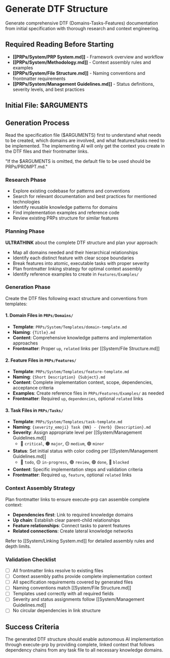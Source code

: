 # Generate DTF Structure

Generate comprehensive DTF (Domains-Tasks-Features) documentation from initial specification with thorough research and context engineering.

## Required Reading Before Starting

- **[[PRPs/System/PRP System.md]]** - Framework overview and workflow
- **[[PRPs/System/Methodology.md]]** - Context assembly rules and examples
- **[[PRPs/System/File Structure.md]]** - Naming conventions and frontmatter requirements
- **[[PRPs/System/Management Guidelines.md]]** - Status definitions, severity levels, and best practices

## Initial File: $ARGUMENTS

## Generation Process

Read the specification file ($ARGUMENTS) first to understand what needs to be created, which domains are involved, and what features/tasks need to be implemented. The implementing AI will only get the context you create in the DTF files and their frontmatter links.

"If the $ARGUMENTS is omitted, the default file to be used should be PRPs/PROMPT.md."

### Research Phase

- Explore existing codebase for patterns and conventions
- Search for relevant documentation and best practices for mentioned technologies  
- Identify reusable knowledge patterns for domains
- Find implementation examples and reference code
- Review existing PRPs structure for similar features

### Planning Phase

**ULTRATHINK** about the complete DTF structure and plan your approach:

- Map all domains needed and their hierarchical relationships
- Identify each distinct feature with clear scope boundaries
- Break features into atomic, executable tasks with proper severity
- Plan frontmatter linking strategy for optimal context assembly
- Identify reference examples to create in `Features/Examples/`

### Generation Phase

Create the DTF files following exact structure and conventions from templates:

#### 1. Domain Files in `PRPs/Domains/`

- **Template**: `PRPs/System/Templates/domain-template.md`
- **Naming**: `{Title}.md`
- **Content**: Comprehensive knowledge patterns and implementation approaches
- **Frontmatter**: Proper `up`, `related` links per [[System/File Structure.md]]

#### 2. Feature Files in `PRPs/Features/`

- **Template**: `PRPs/System/Templates/feature-template.md`  
- **Naming**: `{Short Description} {Subject}.md`
- **Content**: Complete implementation context, scope, dependencies, acceptance criteria
- **Examples**: Create reference files in `PRPs/Features/Examples/` as needed
- **Frontmatter**: Required `up`, `dependencies`, optional `related` links

#### 3. Task Files in `PRPs/Tasks/`

- **Template**: `PRPs/System/Templates/task-template.md`
- **Naming**: `{severity_emoji} Task {NN} - {Verb} {Description}.md`
- **Severity**: Assign appropriate level per [[System/Management Guidelines.md]]
  - 🔴 `critical`, 🟠 `major`, 🟡 `medium`, 🟢 `minor`
- **Status**: Set initial status with color coding per [[System/Management Guidelines.md]]
  - 🔵 `todo`, 🟡 `in-progress`, 🟣 `review`, 🟢 `done`, 🔴 `blocked`
- **Content**: Specific implementation steps and validation criteria
- **Frontmatter**: Required `up`, `feature`, optional `related` links

### Context Assembly Strategy

Plan frontmatter links to ensure execute-prp can assemble complete context:

- **Dependencies first**: Link to required knowledge domains
- **Up chain**: Establish clear parent-child relationships  
- **Feature relationships**: Connect tasks to parent features
- **Related connections**: Create lateral knowledge networks

Refer to [[System/Linking System.md]] for detailed assembly rules and depth limits.

### Validation Checklist

- [ ] All frontmatter links resolve to existing files
- [ ] Context assembly paths provide complete implementation context
- [ ] All specification requirements covered by generated files
- [ ] Naming conventions match [[System/File Structure.md]]
- [ ] Templates used correctly with all required fields
- [ ] Severity and status assignments follow [[System/Management Guidelines.md]]
- [ ] No circular dependencies in link structure

## Success Criteria

The generated DTF structure should enable autonomous AI implementation through execute-prp by providing complete, linked context that follows dependency chains from any task file to all necessary knowledge domains.
